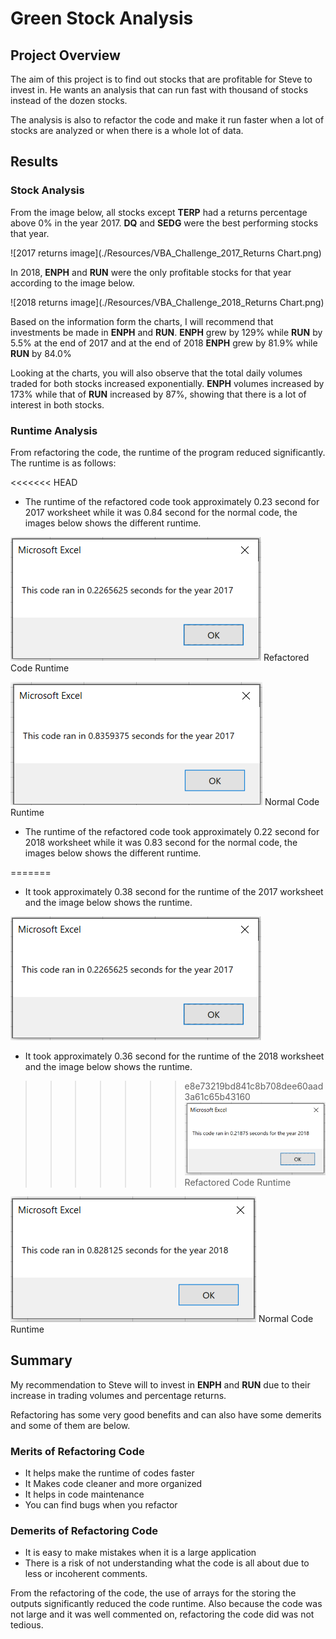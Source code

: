 # Green Stock Analysis



## Project Overview

The aim of this project is to find out stocks that are profitable for Steve to invest in. He wants an analysis that can run fast with thousand of stocks instead of the dozen stocks.

The analysis is also to refactor the code and make it run faster when a lot of stocks are analyzed or when there is a whole lot of data.



## Results

### Stock Analysis

From the image below, all stocks except **TERP** had a returns percentage above 0% in the year 2017. **DQ** and **SEDG** were the best performing stocks that year.

![2017 returns image](./Resources/VBA_Challenge_2017_Returns Chart.png)



In 2018, **ENPH** and **RUN** were the only profitable stocks for that year according to the image below.

![2018 returns  image](./Resources/VBA_Challenge_2018_Returns Chart.png)



Based on the information form the charts, I will recommend that investments be made in **ENPH** and **RUN**. **ENPH** grew by 129% while **RUN** by 5.5% at the end of 2017 and at the end of 2018 **ENPH** grew by 81.9% while **RUN** by 84.0%

Looking at the charts, you will also observe that the total daily volumes traded for both stocks increased exponentially. **ENPH** volumes increased by 173% while that of **RUN** increased by 87%, showing that there is a lot of interest in both stocks.


### Runtime Analysis

From refactoring the code, the runtime of the program reduced significantly. The runtime is as follows:

<<<<<<< HEAD
* The runtime of the refactored code took approximately 0.23 second for 2017 worksheet while it was 0.84 second for the normal code, the images below shows the different runtime.


![2017 Refactored Code runtime image](./Resources/VBA_Challenge_2017.png)
					Refactored Code Runtime
					
					
![2017 Normal Code runtime image](./Resources/VBA_Challenge_non-refactored_2017.png)
					Normal Code Runtime 
								
* The runtime of the refactored code took approximately 0.22 second for 2018 worksheet while it was 0.83 second for the normal code, the images below shows the different runtime.


=======
* It took approximately 0.38 second for the runtime of the 2017 worksheet and the image below shows the runtime.

![2017 runtime image](./Resources/VBA_Challenge_2017.png)

* It took approximately 0.36 second for the runtime of the 2018 worksheet and the image below shows the runtime.

>>>>>>> e8e73219bd841c8b708dee60aad3a61c65b43160
![2018 runtime image](./Resources/VBA_Challenge_2018.png)
					Refactored Code Runtime

![2018 Normal Code runtime image](./Resources/VBA_Challenge_non-refactored_2018.png)
					Normal Code Runtime


## Summary


My recommendation to Steve will to invest in **ENPH** and **RUN** due to their increase in trading volumes and percentage returns.


Refactoring has some very good benefits and can also have some demerits and some of them are below.
### Merits of Refactoring Code
* It helps make the runtime of codes faster 
* It Makes code cleaner and more organized
* It helps in code maintenance
* You can find bugs when you refactor

### Demerits of Refactoring Code
* It is easy to make mistakes when it is a large application
* There is a risk of not understanding what the code is all about due to less or incoherent comments.


From the refactoring of the code, the use of arrays for the storing the outputs significantly reduced the code runtime. Also because the code was not large and it was well commented on, refactoring the code did was not tedious.
